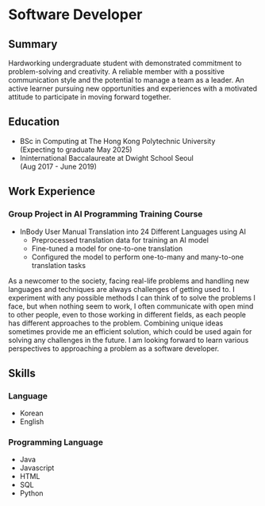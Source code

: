 <!--
# 소프트웨어 개발자
## 요약
문제 해결과 창의성을 가지고 긍정적인 커뮤니케이션 스타일과 팀을 이끌 수 있는 잠재력을 가진 신뢰할 수 있는 구성원으로서, 새로운 기회와 경험을 적극적으로 탐색하며 함께 발전해 나가고자 하는 동기를 가지고 배워나가겠습니다.

## 학력
- 홍콩이공대 컴퓨팅학과 (2025년 5월 졸업 예정)
- 서울드와이트외국인학교 IB과정 (2017년 8월 ~ 2019년 6월)

## 경력
### 에스에스앤씨(주) 인턴십
1. 식당 주문 관리 시스템 개발 (개인 인턴 프로젝트)
2. 오래된 소프트웨어를 RnD 부서의 스타일에 맞게 Kotlin에서 Java로 포팅 (3인 인턴 팀의 리더)
3. Spring Framework 기반의 보안 관리 웹서비스 개발에 참여
   - 로그인 시 간소화된 OTP 인증 메일 발송 및 OTP 확인 기능 구현
   - 사용자 설정 로딩 및 수정 기능 구현
   - DB에서 필터 검색 후 웹에 표시 및 엑셀 파일로 검색 결과 다운로드
   - 파일 업로드 및 업로드된 파일 삭제 기능 구현

### AI 부트캠프
4. AI를 활용한 인바디 설명서 24개국어 번역 프로젝트
   - AI 모델 학습을 위한 번역 데이터 전처리
   - 일대일 번역을 위한 모델 파인튜닝
   - 일대다 및 다대일 번역이 가능하도록 모델 설정
  
사회초년생으로서 문제를 마주하거나 새로운 언어와 기술을 다루는것은 항상 어려운 도전입니다. 저는 문제를 해결하기 위해 관련 자료를 조사하고 공부하여 다양한 방법을 시도해보지만, 그럼에도 만약 해결되지 않는 경우에는 열린 마음으로 팀원과 그뿐이 아닌 다양한 사람들과 문제를 두고 대화를 합니다. 사람마다 생각이 다르기 떄문에 여러가지 관점과 방법으로 문제를 바라본다면 새로운 효율적인 해결책이 나오기도 하고, 미래에 비슷한 문제가 생겼을 때 참고할 수도 있다고 생각합니다. 저는 소프트웨어 개발자로서 문제를 다양한 생각과 관점으로 바라볼 수 있는 사람이 되는 것이 목표입니다.

## 능력
### 언어
- 한국어
- 영어

### 프로그래밍 언어
- Java
- Javascript
- HTML
- SQL
- Python
-->
# Software Developer 

## Summary
Hardworking undergraduate student with demonstrated commitment to problem-solving and creativity. A reliable member with a possitive communication style and the potential to manage a team as a leader. An active learner pursuing new opportunities and experiences with a motivated attitude to participate in moving forward together. 

## Education
- BSc in Computing at The Hong Kong Polytechnic University <br> (Expecting to graduate May 2025)
- Ininternational Baccalaureate at Dwight School Seoul <br> (Aug 2017 - June 2019)

## Work Experience
<!--
### Internship at SSNC
1. Order management system for a restaurant (Individual Intern Project)
2. Ported an old software to the styles corresponding to the RnD department, from Kotlin to Java (Leader of a 3-person team)
3. Participated in developing both front- and back-end of security management web service based on Spring Frameworks
   - Sending simplified OTP notification emails and checking OTP
   - Loading and editting the user settings
   - Searching filtered entries from DB
   - Downloading search results as excel file
   - Uploading and deleting uploaded file(s)
   -->

### Group Project in AI Programming Training Course
- InBody User Manual Translation into 24 Different Languages using AI
   - Preprocessed translation data for training an AI model
   - Fine-tuned a model for one-to-one translation
   - Configured the model to perform one-to-many and many-to-one translation tasks

As a newcomer to the society, facing real-life problems and handling new languages and techniques are always challenges of getting used to. I experiment with any possible methods I can think of to solve the problems I face, but when nothing seem to work, I often communicate with open mind to other people, even to those working in different fields, as each people has different approaches to the problem. Combining unique ideas sometimes provide me an efficient solution, which could be used again for solving any challenges in the future. I am looking forward to learn various perspectives to approaching a problem as a software developer.

## Skills
### Language
- Korean
- English

### Programming Language
- Java
- Javascript
- HTML
- SQL
- Python
